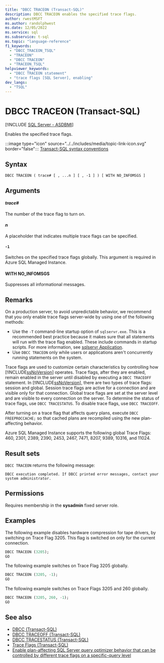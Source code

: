```yaml
---
title: "DBCC TRACEON (Transact-SQL)"
description: DBCC TRACEON enables the specified trace flags.
author: rwestMSFT
ms.author: randolphwest
ms.date: 12/05/2022
ms.service: sql
ms.subservice: t-sql
ms.topic: "language-reference"
f1_keywords:
  - "DBCC_TRACEON_TSQL"
  - "TRACEON"
  - "DBCC TRACEON"
  - "TRACEON_TSQL"
helpviewer_keywords:
  - "DBCC TRACEON statement"
  - "trace flags [SQL Server], enabling"
dev_langs:
  - "TSQL"
---
```

# DBCC TRACEON (Transact-SQL)

[!INCLUDE [SQL Server - ASDBMI](../../includes/applies-to-version/sql-asdbmi.md)]

Enables the specified trace flags.

:::image type="icon" source="../../includes/media/topic-link-icon.svg" border="false"::: [Transact-SQL syntax conventions](../../t-sql/language-elements/transact-sql-syntax-conventions-transact-sql.md)

## Syntax

```syntaxsql
DBCC TRACEON ( trace# [ , ...n ] [ , -1 ] ) [ WITH NO_INFOMSGS ]
```

## Arguments

#### *trace#*

The number of the trace flag to turn on.

#### *n*

A placeholder that indicates multiple trace flags can be specified.

#### `-1`

Switches on the specified trace flags globally. This argument is required in Azure SQL Managed Instance.

#### WITH NO_INFOMSGS

Suppresses all informational messages.

## Remarks

On a production server, to avoid unpredictable behavior, we recommend that you only enable trace flags server-wide by using one of the following methods:

- Use the `-T` command-line startup option of `sqlservr.exe`. This is a recommended best practice because it makes sure that all statements will run with the trace flag enabled. These include commands in startup scripts. For more information, see [sqlservr Application](../../tools/sqlservr-application.md).
- Use `DBCC TRACEON` only while users or applications aren't concurrently running statements on the system.

Trace flags are used to customize certain characteristics by controlling how [!INCLUDE[ssNoVersion](../../includes/ssnoversion-md.md)] operates. Trace flags, after they are enabled, remain enabled in the server until disabled by executing a `DBCC TRACEOFF` statement. In [!INCLUDE[ssNoVersion](../../includes/ssnoversion-md.md)], there are two types of trace flags: session and global. Session trace flags are active for a connection and are visible only for that connection. Global trace flags are set at the server level and are visible to every connection on the server. To determine the status of trace flags, use `DBCC TRACESTATUS`. To disable trace flags, use `DBCC TRACEOFF`.

After turning on a trace flag that affects query plans, execute `DBCC FREEPROCCACHE;` so that cached plans are recompiled using the new plan-affecting behavior.

Azure SQL Managed Instance supports the following global Trace Flags: 460, 2301, 2389, 2390, 2453, 2467, 7471, 8207, 9389, 10316, and 11024.

## Result sets

`DBCC TRACEON` returns the following message:

```output
DBCC execution completed. If DBCC printed error messages, contact your system administrator.
```

## Permissions

Requires membership in the **sysadmin** fixed server role.

## Examples

The following example disables hardware compression for tape drivers, by switching on Trace Flag 3205. This flag is switched on only for the current connection.

```sql
DBCC TRACEON (3205);
GO
```

The following example switches on Trace Flag 3205 globally.

```sql
DBCC TRACEON (3205, -1);
GO
```

The following example switches on Trace Flags 3205 and 260 globally.

```sql
DBCC TRACEON (3205, 260, -1);
GO
```

## See also

- [DBCC (Transact-SQL)](../../t-sql/database-console-commands/dbcc-transact-sql.md)
- [DBCC TRACEOFF (Transact-SQL)](../../t-sql/database-console-commands/dbcc-traceoff-transact-sql.md)
- [DBCC TRACESTATUS (Transact-SQL)](../../t-sql/database-console-commands/dbcc-tracestatus-transact-sql.md)
- [Trace Flags (Transact-SQL)](../../t-sql/database-console-commands/dbcc-traceon-trace-flags-transact-sql.md)
- [Enable plan-affecting SQL Server query optimizer behavior that can be controlled by different trace flags on a specific-query level](https://support.microsoft.com/help/2801413)
